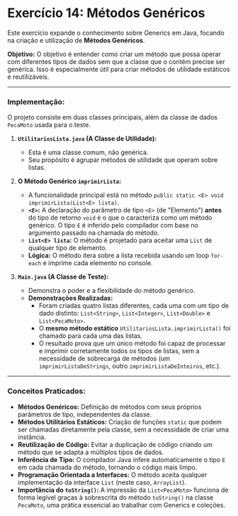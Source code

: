 # Exercício 14: Métodos Genéricos

Este exercício expande o conhecimento sobre Generics em Java, focando na criação e utilização de **Métodos Genéricos**.

**Objetivo:**
O objetivo é entender como criar um método que possa operar com diferentes tipos de dados sem que a classe que o contém precise ser genérica. Isso é especialmente útil para criar métodos de utilidade estáticos e reutilizáveis.

---

### Implementação:

O projeto consiste em duas classes principais, além da classe de dados `PecaMoto` usada para o teste.

1.  **`UtilitariosLista.java` (A Classe de Utilidade):**
    * Esta é uma classe comum, não genérica.
    * Seu propósito é agrupar métodos de utilidade que operam sobre listas.

2.  **O Método Genérico `imprimirLista`:**
    * A funcionalidade principal está no método `public static <E> void imprimirLista(List<E> lista)`.
    * **`<E>`:** A declaração do parâmetro de tipo `<E>` (de "Elemento") **antes** do tipo de retorno `void` é o que o caracteriza como um método genérico. O tipo `E` é inferido pelo compilador com base no argumento passado na chamada do método.
    * **`List<E> lista`:** O método é projetado para aceitar uma `List` de qualquer tipo de elemento.
    * **Lógica:** O método itera sobre a lista recebida usando um loop `for-each` e imprime cada elemento no console.

3.  **`Main.java` (A Classe de Teste):**
    * Demonstra o poder e a flexibilidade do método genérico.
    * **Demonstrações Realizadas:**
        * Foram criadas quatro listas diferentes, cada uma com um tipo de dado distinto: `List<String>`, `List<Integer>`, `List<Double>` e `List<PecaMoto>`.
        * O **mesmo método estático** `UtilitariosLista.imprimirLista()` foi chamado para cada uma das listas.
        * O resultado prova que um único método foi capaz de processar e imprimir corretamente todos os tipos de listas, sem a necessidade de sobrecarga de métodos (um `imprimirListaDeStrings`, outro `imprimirListaDeInteiros`, etc.).

---

### Conceitos Praticados:

* **Métodos Genéricos:** Definição de métodos com seus próprios parâmetros de tipo, independentes da classe.
* **Métodos Utilitários Estáticos:** Criação de funções `static` que podem ser chamadas diretamente pela classe, sem a necessidade de criar uma instância.
* **Reutilização de Código:** Evitar a duplicação de código criando um método que se adapta a múltiplos tipos de dados.
* **Inferência de Tipo:** O compilador Java infere automaticamente o tipo `E` em cada chamada do método, tornando o código mais limpo.
* **Programação Orientada a Interfaces:** O método aceita qualquer implementação da interface `List` (neste caso, `ArrayList`).
* **Importância do `toString()`:** A impressão da `List<PecaMoto>` funciona de forma legível graças à sobrescrita do método `toString()` na classe `PecaMoto`, uma prática essencial ao trabalhar com Generics e coleções.